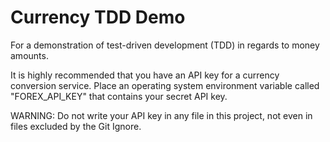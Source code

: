 # Currency TDD Demo

For a demonstration of test-driven development (TDD) in regards to money 
amounts.

It is highly recommended that you have an API key for a currency conversion 
service. Place an operating system environment variable called "FOREX_API_KEY" 
that contains your secret API key.

WARNING: Do not write your API key in any file in this project, not even in 
files excluded by the Git Ignore.
